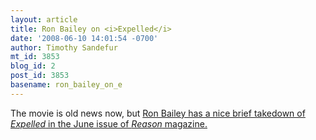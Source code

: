 ```yaml
---
layout: article
title: Ron Bailey on <i>Expelled</i>
date: '2008-06-10 14:01:54 -0700'
author: Timothy Sandefur
mt_id: 3853
blog_id: 2
post_id: 3853
basename: ron_bailey_on_e
---
```

The movie is old news now, but [Ron Bailey has a nice brief takedown of _Expelled_ in the June issue of _Reason_ magazine.](http://www.reason.com/news/show/126800.html)
